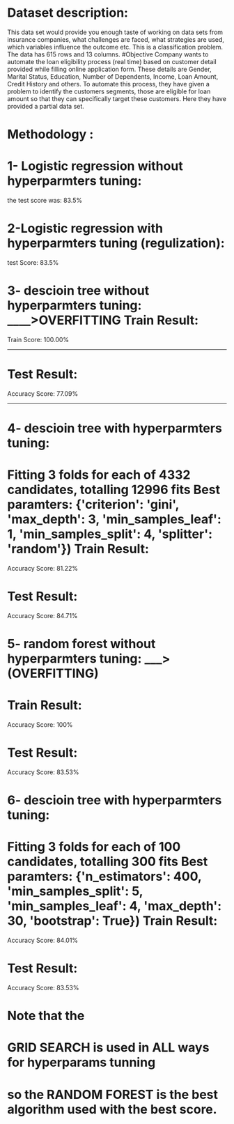 # Dataset description:
This data set would provide you enough taste of working on data sets from insurance companies, what challenges are faced, what strategies are used, which variables influence the outcome etc. This is a classification problem. The data has 615 rows and 13 columns.
#Objective
Company wants to automate the loan eligibility process (real time) based on customer detail provided while filling online application form. These details are Gender, Marital Status, Education, Number of Dependents, Income, Loan Amount, Credit History and others. To automate this process, they have given a problem to identify the customers segments, those are eligible for loan amount so that they can specifically target these customers. Here they have provided a partial data set.


# Methodology :

# 1- Logistic regression  without hyperparmters tuning: 
the test score was: 83.5%


# 2-Logistic regression with hyperparmters tuning (regulization):
test Score: 83.5%

  
3- descioin tree without hyperparmters tuning:  ____>OVERFITTING
Train Result:
================================================
Train Score: 100.00%

_______________________________________________

Test Result:
================================================
Accuracy Score: 77.09%
_______________________________________________


# 4- descioin tree with hyperparmters tuning: 

Fitting 3 folds for each of 4332 candidates, totalling 12996 fits
Best paramters: {'criterion': 'gini', 'max_depth': 3, 'min_samples_leaf': 1, 'min_samples_split': 4, 'splitter': 'random'})
Train Result:
================================================
Accuracy Score: 81.22%



Test Result:
================================================
Accuracy Score: 84.71%



# 5- random forest  without hyperparmters tuning: ___>(OVERFITTING)


Train Result:
================================================
Accuracy Score: 100%



Test Result:
================================================
Accuracy Score: 83.53%





# 6- descioin tree with hyperparmters tuning: 

Fitting 3 folds for each of 100 candidates, totalling 300 fits
Best paramters: {'n_estimators': 400, 'min_samples_split': 5, 'min_samples_leaf': 4, 'max_depth': 30, 'bootstrap': True})
Train Result:
================================================
Accuracy Score: 84.01%



Test Result:
================================================
Accuracy Score: 83.53%




# Note that the <h1> GRID SEARCH is used in ALL ways for hyperparams tunning





# so the RANDOM FOREST is the best algorithm used with the best score.








